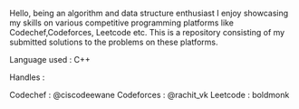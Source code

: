 Hello, being an algorithm and data structure enthusiast I enjoy showcasing my skills on various competitive programming platforms like Codechef,Codeforces,
Leetcode etc. This is a repository consisting of my submitted solutions to the problems on these platforms.

Language used : C++

Handles : 

Codechef : @ciscodeewane
Codeforces : @rachit_vk
Leetcode : boldmonk
